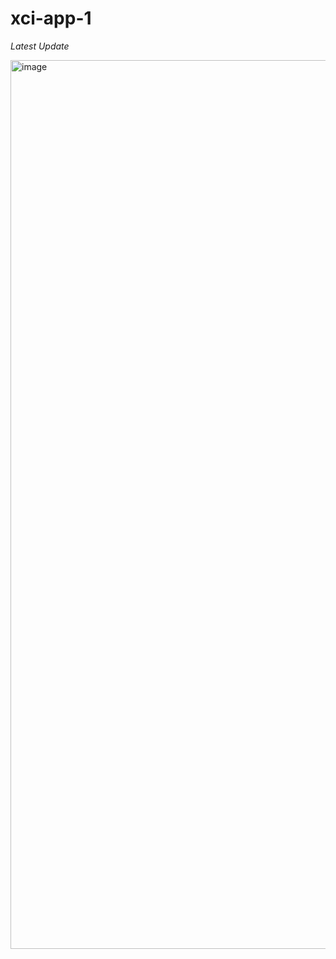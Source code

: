 # xci-app-1

*Latest Update*

<img width="1422" alt="image" src="https://user-images.githubusercontent.com/71516524/100014740-d23c8480-2da4-11eb-8b73-f9c7117389e2.png">

